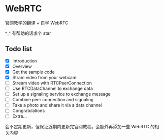 # WebRTC

官网教学的翻译 + 自学 WebRTC

\^\_\^ 有帮助的话求个 star

## Todo list

- [x] Introduction
- [x] Overview
- [x] Get the sample code
- [x] Stram video from your webcam
- [ ] Stream video with RTCPeerConnection
- [ ] Use RTCDataChannel to exchange data
- [ ] Set up a signaling service to exchange message
- [ ] Combine peer connection and signaling
- [ ] Take a photo and share it via a data channel
- [ ] Congratulations
- [ ] Extra...

会不定期更新，但保证近期内更新完官网教程。会额外再添加一些 WebRTC 的相关内容
